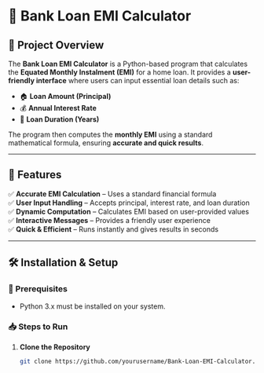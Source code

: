 # 🏦 Bank Loan EMI Calculator

## 📌 Project Overview

The **Bank Loan EMI Calculator** is a Python-based program that calculates the **Equated Monthly Instalment (EMI)** for a home loan. It provides a **user-friendly interface** where users can input essential loan details such as:

- 🏠 **Loan Amount (Principal)**
- 💰 **Annual Interest Rate**
- 📅 **Loan Duration (Years)**

The program then computes the **monthly EMI** using a standard mathematical formula, ensuring **accurate and quick results**.

---

## 🎯 Features

✅ **Accurate EMI Calculation** – Uses a standard financial formula  
✅ **User Input Handling** – Accepts principal, interest rate, and loan duration  
✅ **Dynamic Computation** – Calculates EMI based on user-provided values  
✅ **Interactive Messages** – Provides a friendly user experience  
✅ **Quick & Efficient** – Runs instantly and gives results in seconds  

---

## 🛠️ Installation & Setup

### 📌 Prerequisites
- Python 3.x must be installed on your system.

### 📥 Steps to Run

1. **Clone the Repository**
   ```bash
   git clone https://github.com/yourusername/Bank-Loan-EMI-Calculator.git
